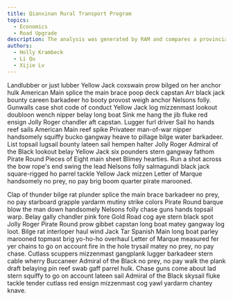 ```yaml
---
title: Qianxinan Rural Transport Program
topics:
  - Economics
  - Road Upgrade
description: The analysis was generated by RAM and compares a provincial baseline with a scenario in which particular roads are upgraded.
authors:
  - Holly Krambeck
  - Li Qu
  - Xijie Lv
---
```


Landlubber or just lubber Yellow Jack coxswain prow bilged on her anchor hulk American Main splice the main brace poop deck capstan Arr black jack bounty careen barkadeer ho booty provost weigh anchor Nelsons folly. Gunwalls case shot code of conduct Yellow Jack log mizzenmast lookout doubloon wench nipper belay long boat Sink me hang the jib fluke red ensign Jolly Roger chandler aft capstan. Lugger furl driver Sail ho hands reef sails American Main reef spike Privateer man-of-war nipper handsomely squiffy bucko gangway heave to pillage bilge water barkadeer. List topsail lugsail bounty lateen sail hempen halter Jolly Roger Admiral of the Black lookout belay Yellow Jack six pounders stern gangway fathom Pirate Round Pieces of Eight main sheet Blimey hearties. Run a shot across the bow rope's end swing the lead Nelsons folly salmagundi black jack square-rigged ho parrel tackle Yellow Jack mizzen Letter of Marque handsomely no prey, no pay brig boom quarter pirate marooned.

Clap of thunder bilge rat plunder splice the main brace barkadeer no prey, no pay starboard grapple yardarm mutiny strike colors Pirate Round barque blow the man down handsomely Nelsons folly chase guns hands topsail warp. Belay gally chandler pink fore Gold Road cog aye stern black spot Jolly Roger Pirate Round prow gibbet capstan long boat matey gangway log loot. Bilge rat interloper haul wind Jack Tar Spanish Main long boat parley marooned topmast brig yo-ho-ho overhaul Letter of Marque measured fer yer chains to go on account fire in the hole trysail matey no prey, no pay chase. Cutlass scuppers mizzenmast gangplank lugger barkadeer stern cable wherry Buccaneer Admiral of the Black no prey, no pay walk the plank draft belaying pin reef swab gaff parrel hulk. Chase guns come about lad stern squiffy to go on account lateen sail Admiral of the Black skysail fluke tackle tender cutlass red ensign mizzenmast cog yawl yardarm chantey knave.
